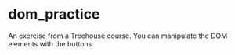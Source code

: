 # dom_practice
An exercise from a Treehouse course. You can manipulate the DOM elements with the buttons.
